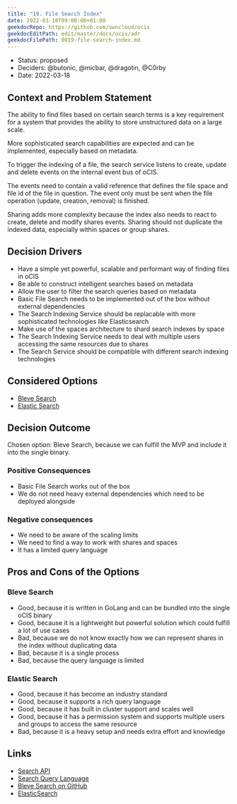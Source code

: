 ```yaml
---
title: "19. File Search Index"
date: 2022-03-18T09:00:00+01:00
geekdocRepo: https://github.com/owncloud/ocis
geekdocEditPath: edit/master/docs/ocis/adr
geekdocFilePath: 0019-file-search-index.md
---
```


* Status: proposed
* Deciders: @butonic, @micbar, @dragotin, @C0rby
* Date: 2022-03-18

## Context and Problem Statement

The ability to find files based on certain search terms is a key requirement for a system that provides the ability to store unstructured data on a large scale.

More sophisticated search capabilities are expected and can be implemented, especially based on metadata.

To trigger the indexing of a file, the search service listens to create, update and delete events on the internal event bus of oCIS.

The events need to contain a valid reference that defines the file space and file id of the file in question. The event only must be sent when the file operation (update, creation, removal) is finished.

Sharing adds more complexity because the index also needs to react to create, delete and modify shares events. Sharing should not duplicate the indexed data, especially within spaces or group shares.

## Decision Drivers

* Have a simple yet powerful, scalable and performant way of finding files in oCIS
* Be able to construct intelligent searches based on metadata
* Allow the user to filter the search queries based on metadata
* Basic File Search needs to be implemented out of the box without external dependencies
* The Search Indexing Service should be replacable with more sophisticated technologies like Elasticsearch
* Make use of the spaces architecture to shard search indexes by space
* The Search Indexing Service needs to deal with multiple users accessing the same resources due to shares
* The Search Service should be compatible with different search indexing technologies

## Considered Options

* [Bleve Search](#bleve-search)
* [Elastic Search](#elastic-search)

## Decision Outcome

Chosen option: Bleve Search, because we can fulfill the MVP and include it into the single binary.

### Positive Consequences

* Basic File Search works out of the box
* We do not need heavy external dependencies which need to be deployed alongside

### Negative consequences

* We need to be aware of the scaling limits
* We need to find a way to work with shares and spaces
* It has a limited query language

## Pros and Cons of the Options

### Bleve Search

* Good, because it is written in GoLang and can be bundled into the single oCIS binary
* Good, because it is a lightweight but powerful solution which could fulfill a lot of use cases
* Bad, because we do not know exactly how we can represent shares in the index without duplicating data
* Bad, because it is a single process
* Bad, because the query language is limited

### Elastic Search

* Good, because it has become an industry standard
* Good, because it supports a rich query language
* Good, because it has built in cluster support and scales well
* Good, because it has a permission system and supports multiple users and groups to access the same resource
* Bad, because it is a heavy setup and needs extra effort and knowledge

## Links

* [Search API](0018-file-search-api.md)
* [Search Query Language](0020-file-search-query-language.md)
* [Bleve Search on GitHub](https://github.com/blevesearch/bleve)
* [ElasticSearch](https://www.elastic.co/elastic-stack/)
